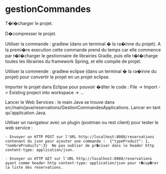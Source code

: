 # gestionCommandes

T�l�charger le projet.

D�compresser le projet.

Utiliser la commande : gradlew (dans un terminal � la ra�inne du projet). A la premi�re execution cette commande prend du temps car elle commence par t�l�charger le gestionnaire de librairies Gradle, puis elle t�l�charge toutes les librairies du framework Spring, et elle compile de projet.

Utiliser la commende : gradlew eclipse (dans un terminal � la ra�inne du projet) pour convertir le projet en un projet eclipse.

Importer le projet dans Eclipse pour pouvoir �diter le code : File -> Import -> Existing project into workspace -> ...

Lancer le Web Services : le main Java se trouve dans src/main/java/reservations/GestionCommandesApplications. Lancer en tant qu'application Java.

Utiliser un navigateur avec un plugin (postman ou rest client) pour tester le web service :

	- Envoyer un HTTP POST sur l'URL http://localhost:8080/reservations contenant du json pour ajouter une commande :  {"typeProduit": 1, "nombreProduits":3}  Ne pas oublier de pr�ciser dans le header http content-type: application/json.
	
	- Envoyer un HTTP GET sur l'URL http://localhost:8080/reservations ayant comme header http content-type: application/json pour r�cup�rer la liste des reservations.